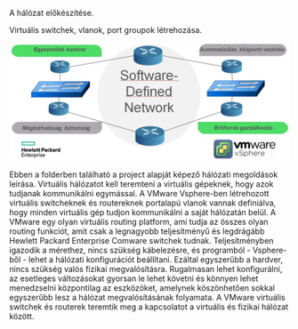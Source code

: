A hálózat előkészítése. 

Virtuális switchek, vlanok, port groupok létrehozása.

![Logo](https://github.com/dcehungary/santa.claus/blob/master/01%20-%20Network/Software%20Defined%20Network.jpg)

Ebben a folderben található a project alapját képező hálózati megoldások leírása. Virtuális hálózatot kell teremteni a virtuális gépeknek, hogy azok tudjanak kommunikálni egymással. A VMware Vsphere-ben létrehozott virtuális switcheknek és routereknek portalapú vlanok vannak definiálva, hogy minden virtuális gép tudjon kommunikálni a saját hálózatán belül. A VMware egy olyan virtuális routing platform, ami tudja az összes olyan routing funkciót, amit csak a legnagyobb teljesítményű és legdrágább Hewlett Packard Enterprise Comware switchek tudnak. Teljesítményben igazodik a mérethez, nincs szükség kábelezésre, és programból - Vsphere-ből - lehet a hálózati konfigurációt beállítani. Ezáltal egyszerűbb a hardver, nincs szükség valós fizikai megvalósításra. Rugalmasan lehet konfigurálni, az esetleges változásokat gyorsan le lehet követni és könnyen lehet menedzselni központilag az eszközöket, amelynek köszönhetően sokkal egyszerűbb lesz a hálózat megvalósításának folyamata. A VMware virtuális switchek és routerek teremtik meg a kapcsolatot a virtuális és fizikai hálózat között.
